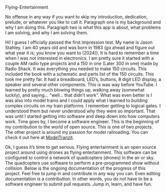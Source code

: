 Flying-Entertainment

No offense in any way if you want to skip my introduction, dedication, prelude, or whatever you like to call it.  Paragraph one is my background and why I am doing this. Paragraph two is what this app is about, what problems I am solving, and why I am solving them. 
 
Hi! I guess I officially passed the first impression test. My name is Jason Stahley. I am 40 years old and was born in 1983 (go ahead and figure out what year it is; you know you want to (2024)). It is hard to remember a time when I was not interested in electronics. I am pretty sure it started with a couple AM radio type projects and a 150 in one (Later 300 in one) made by Radio Shack. It was everything you needed to make 150 circuits. This included the book with a schematic and parts list of the 150 circuits. This took me pretty far. It had a breadboard, LED’s, buttons, 8 digit LED display, a speaker and several other components. This is was way before YouTube. I learned by pretty much blowing things up, walking away (somewhat luckily), and saying… “well… that didn’t work”. What was even better is I was also into model trains and I could apply what I learned to building complex circuits on my train platforms. I remember getting to logical gates. I understood them but never understood why they were so important. That was until I started getting into software and deep down into how computers work. Time goes by, I become a software engineer. This is the beginning of my contribution to the world of open source. This is one of two projects. The other project is around my passion for model railroading. You can check it out here at [ModelTranzit](https://github.com/ModelTranzit). 

Ok, I guess it’s time to get serious. Flying entertainment is an open source project around using drones as flying entertainment. This software can be configured to control a network of quadcopters (drones) in the air or sky. The quadcopters use software to perform a pre-programmed show without collision. Below is the ongoing documentation of the progress of this project. Feel free to jump in and contribute in any way you can. Even editing documentation is a contribution. In other words, you do not have to be a software engineer to submit pull requests. Jump in, learn, and have fun.  
